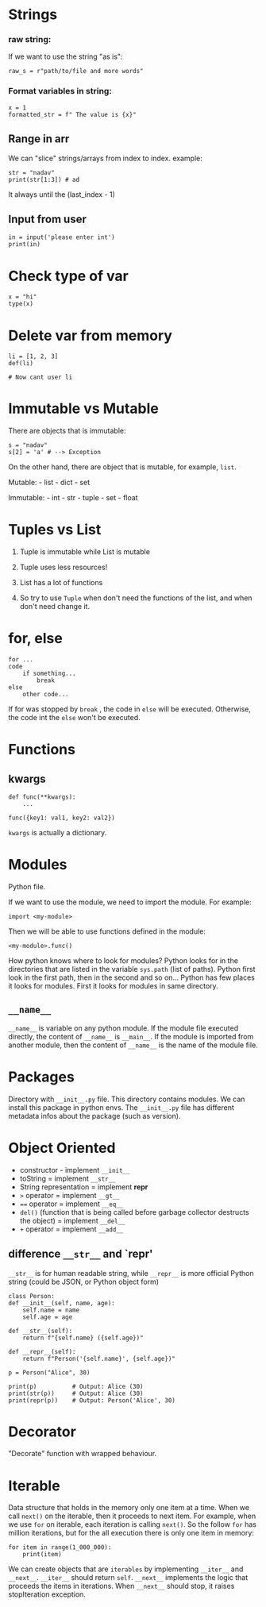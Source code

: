 # Strings

### raw string:

If we want to use the string "as is":

    raw_s = r"path/to/file and more words"

### Format variables in string:

    x = 1
    formatted_str = f" The value is {x}"

## Range in arr

We can "slice" strings/arrays from index to index.
example:
    
    str = "nadav"
    print(str[1:3]) # ad

It always until the (last_index - 1)

## Input from user

    in = input('please enter int')
    print(in)


# Check type of var

    x = "hi"
    type(x)

# Delete var from memory

    li = [1, 2, 3]
    def(li)

    # Now cant user li

# Immutable vs Mutable

There are objects that is immutable:

    s = "nadav"
    s[2] = 'a' # --> Exception
    
On the other hand, there are object that is mutable, for example, `list`.

Mutable:
    - list
    - dict
    - set

Immutable:
    - int
    - str
    - tuple
    - set
    - float


# Tuples vs List

1. Tuple is immutable while List is mutable
2. Tuple uses less resources!
3. List has a lot of functions

4. So try to use `Tuple` when don't need the functions of the list, and when don't need change it. 


# for, else

    for ...
    code
        if something...
            break
    else
        other code...

If for was stopped by `break` , the code in `else` will be executed. Otherwise, the code int the `else` won't 
be executed.

# Functions

## kwargs

    def func(**kwargs):
        ...

    func({key1: val1, key2: val2})

`kwargs` is actually a dictionary.

# Modules

Python file.

If we want to use the module, we need to import the module. For example:

    import <my-module>

Then we will be able to use functions defined in the module:

    <my-module>.func()

How python knows where to look for modules?
Python looks for in the directories that are listed in the variable `sys.path` (list of paths). Python first look in the
first path, then in the second and so on...
Python has few places it looks for modules. 
First it looks for modules in same directory.

## `__name__`

`__name__` is variable on any python module. 
If the module file executed directly, the content of `__name__` is `__main__`.
If the module is imported from another module, then the content of `__name__` is the name of the module file.

# Packages

Directory with `__init__.py` file. This directory contains modules. We can install this package in python envs. The
`__init__.py` file has different metadata infos about the package (such as version).


# Object Oriented

- constructor - implement `__init__` 
- toString = implement `__str__`
- String representation = implement __repr__
- `>` operator = implement `__gt__`
- `==` operator = implement `__eq__`
- `del()` (function that is being called before garbage collector destructs the object) = implement `__del__`
- `+` operator = implement `__add__`

## difference `__str__` and `__repr__'

`__str__` is for human readable string, while `__repr__` is more official Python string (could be JSON, 
or Python object form)

    class Person:
    def __init__(self, name, age):
        self.name = name
        self.age = age

    def __str__(self):
        return f"{self.name} ({self.age})"

    def __repr__(self):
        return f"Person('{self.name}', {self.age})"

    p = Person("Alice", 30)
    
    print(p)          # Output: Alice (30)
    print(str(p))     # Output: Alice (30)
    print(repr(p))    # Output: Person('Alice', 30)

    
# Decorator

"Decorate" function with wrapped behaviour.

# Iterable 

Data structure that holds in the memory only one item at a time. When we call `next()` on
the iterable, then it proceeds to next item. For example, when we use `for` on
iterable, each iteration is calling `next()`. So the follow `for` has million iterations,
but for the all execution there is only one item in memory:


    for item in range(1_000_000):
        print(item)


We can create objects that are `iterables` by implementing `__iter__` and `__next__`.
`__iter__` should return `self`. 
`__next__` implements the logic that proceeds the items in iterations. When `__next__`
should stop, it raises stopIteration exception.